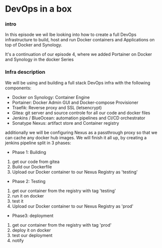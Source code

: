 # DevOps in a box
### intro
In this episode we wil lbe looking into how to create a full DevOps infrastructure to build,
 host and run Docker containers and Applications on top of Docker and Synology.
 
 It's a continuation of our episode 4, where we added Portainer on Docker and Synology in the docker Series
 
 ### Infra description
 We will be using and building a full stack DevOps infra with the following components:
 
 * Docker on Synology: Container Engine
 * Portainer: Docker Admin GUI and Docker-compose Provisioner
 * Traefik: Reverse proxy and SSL (letsencrypt)
 * Gitea: git server and source controle for all our code and docker files
 * Jenkins / BlueOcean: automation pipelines and CI/CD orchestrator
 * Sonatype Nexus: artifact store and Container registry
 
 additionally we will be configuring Nexus as a passthrough proxy so that we can cache any docker hub images.
 We will finish it all up, by creating a jenkins pipeline split in 3 phases:
 
 * Phase 1: Building
 1. get our code from gitea
 2. Build our Dockerfile
 3. Upload our Docker container to our Nexus Registry as 'testing'
 
 * Phase 2: Testing
 1. get our container from the registry with tag 'testing'
 2. run it on docker
 3. test it
 4. Upload our Docker container to our Nexus Registry as 'prod'
 
 * Phase3: deployment
 1. get our container from the registry with tag 'prod'
 2. deploy it on docker
 3. test our deployment
 4. notify
 
 